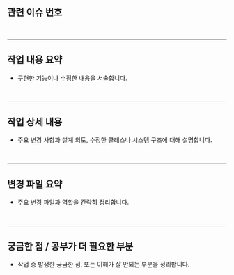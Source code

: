 ## 관련 이슈 번호


<br>

---

## 작업 내용 요약
- 구현한 기능이나 수정한 내용을 서술합니다.


<br>

---

## 작업 상세 내용
- 주요 변경 사항과 설계 의도, 수정한 클래스나 시스템 구조에 대해 설명합니다.


<br>

---

## 변경 파일 요약
- 주요 변경 파일과 역할을 간략히 정리합니다.


<br>

---

## 궁금한 점 / 공부가 더 필요한 부분
- 작업 중 발생한 궁금한 점, 또는 이해가 잘 안되는 부분을 정리합니다.
